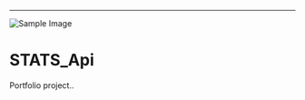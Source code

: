 ---                                                                             
![Sample Image](https://imgur.com/a/lisACBx)


# STATS_Api
Portfolio project..
